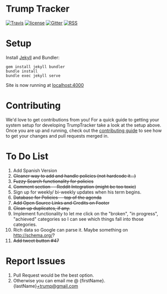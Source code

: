 # Trump Tracker

[![Travis](https://img.shields.io/travis/TrumpTracker/trumptracker.github.io.svg?style=flat-square)](https://travis-ci.org/TrumpTracker/trumptracker.github.io) [![license](https://img.shields.io/github/license/TrumpTracker/trumptracker.github.io.svg?style=flat-square)](https://github.com/TrumpTracker/trumptracker.github.io/blob/master/LICENSE) [![Gitter](https://img.shields.io/gitter/room/TrumpTracker/trumptracker.github.io.svg?style=flat-square)](https://gitter.im/trump-tracker/Lobby) [![RSS](https://img.shields.io/badge/RSS-v2.0-brightgreen.svg?style=flat-square)](https://luithollander.nl/trumptracker/rss.php)

# Setup

Install [Jekyll](https://jekyllrb.com/) and Bundler:

    gem install jekyll bundler
    bundle install
    bundle exec jekyll serve

Site is now running at [localhost:4000](http://localhost:4000)

# Contributing

We'd love to get contributions from you! For a quick guide to getting your system setup for developing TrumpTracker take a look at the setup above. Once you are up and running, check out the [contributing guide](CONTRIBUTING.md) to see how to get your changes and pull requests merged in.

# To Do List
1. Add Spanish Version
2. ~~Cleaner way to add and handle policies (not hardcode it...)~~
3. ~~Fuzzy Search functionality for policies~~
4. ~~Comment section -- Reddit Integration (might be too toxic)~~
5. Sign up for weekly/ bi-weekly updates when his term begins.
6. ~~Database for Policies -- top of the agenda~~
7. ~~Add Open Source Links and Credits on Footer~~
8. ~~Clean up duplicates, if any.~~
9. Implement functionality to let me click on the "broken", "in progress", "achieved" categories so I can see which things fall into those categories.
10. Rich data so Google can parse it. Maybe something on http://schema.org/?
11. ~~Add tweet button #47~~

# Report Issues
1. Pull Request would be the best option.
2. Otherwise you can email me @ {firstName}.{lastName}+trump@gmail.com
